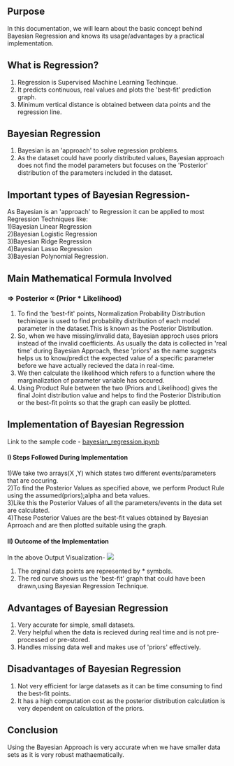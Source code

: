 ## Purpose
In this documentation, we will learn about the basic concept behind Bayesian Regression and knows its usage/advantages by a practical implementation.
## What is Regression?
1) Regression is Supervised Machine Learning Techinque.<br>
2) It predicts continuous, real values and plots the 'best-fit' prediction graph.<br>
3) Minimum vertical distance is obtained between data points and the regression line.<br>
## Bayesian Regression
1) Bayesian is an 'approach' to solve regression problems.<br>
2) As the dataset could have poorly distributed values, Bayesian approach does not find the model parameters but focuses on the 'Posterior' distribution of the parameters included in the dataset.<br>
## Important types of Bayesian Regression-
As Bayesian is an 'approach' to Regression it can be applied to most Regression Techniques like:<br>
1)Bayesian Linear Regression<br>
2)Bayesian Logistic Regression<br>
3)Bayesian Ridge Regression<br>
4)Bayesian Lasso Regression<br>
3)Bayesian Polynomial Regression.<br>
## Main Mathematical Formula Involved
### => Posterior ∝ (Prior * Likelihood)
1) To find the 'best-fit' points, Normalization Probability Distribution techinique is used to find probability distribution of each model parameter in the dataset.This is known as the Posterior Distribution.<br>
2) So, when we have missing/invalid data, Bayesian approch uses priors instead of the invalid coefficients.
As usually the data is collected in 'real time' during Bayesian Approach, these 'priors' as the name suggests helps us to know/predict the expected value of a specific parameter before we have actually recieved the data in real-time.<br>
3) We then calculate the likelihood which refers to a function where the marginalization of parameter variable has occured.<br>
4) Using Product Rule between the two (Priors and Likelihood) gives the final Joint distribution value and helps to find the Posterior Distribution or the best-fit points so that the graph can easily be plotted.
## Implementation of Bayesian Regression
Link to the sample code - [bayesian_regression.ipynb](https://github.com/uttarabahad/winter-of-contributing/blob/Datascience_With_Python/Datascience_With_Python/Machine%20Learning/Algorithms/Bayesian%20Regression/bayesian_regression.ipynb)
#### I) Steps Followed During Implementation
1)We take two arrays(X ,Y) which states two different events/parameters that are occuring.<br>
2)To find the Posterior Values as specified above, we perform Product Rule using the assumed(priors);alpha and beta values.<br>
3)Like this the Posterior Values of all the parameters/events in the data set are calculated.<br>
4)These Posterior Values are the best-fit values obtained by Bayesian Aprroach and are then plotted suitable using the graph.<br>
#### II) Outcome of the Implementation
In the above Output Visualization-
<img src='https://github.com/uttarabahad/winter-of-contributing/blob/Datascience_With_Python/Datascience_With_Python/Machine%20Learning/Algorithms/Bayesian%20Regression/Images/Curve.png'>
1) The orginal data points are represented by * symbols.
2) The red curve shows us the 'best-fit' graph that could have been drawn,using Bayesian Regression Technique.
## Advantages of Bayesian Regression
1) Very accurate for simple, small datasets.<br>
2) Very helpful when the data is recieved during real time and is not pre-processed or pre-stored.<br>
3) Handles missing data well and makes use of 'priors' effectively.
## Disadvantages of Bayesian Regression
1) Not very efficient for large datasets as it can be time consuming to find the best-fit points.<br>
2) It has a high computation cost as the posterior distribution calculation is very dependent on calculation of the priors.
## Conclusion
Using the Bayesian Approach is very accurate when we have smaller data sets as it is very robust mathaematically.
